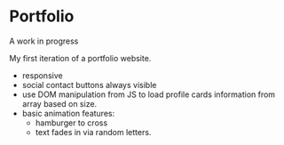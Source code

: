 # Portfolio

A work in progress

My first iteration of a portfolio website.
- responsive
- social contact buttons always visible
- use DOM manipulation from JS to load profile cards information from array based on size.
- basic animation features: 
  - hamburger to cross
  - text fades in via random letters.  
